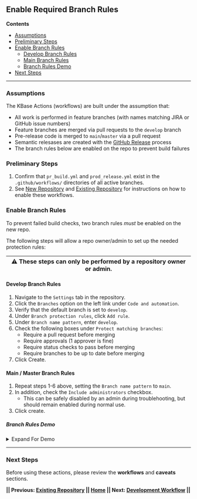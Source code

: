 ## Enable Required Branch Rules

**Contents**

- [Assumptions](#assupmtions)
- [Preliminary Steps](#preliminary-steps)
- [Enable Branch Rules](#enable-branch-rules)
   -  [Develop Branch Rules](#develop-branch-rules)
   -  [Main Branch Rules](#main--master-branch-rules)
   - [Branch Rules Demo](#branch-rules-demo)
- [Next Steps](#next-steps)
---

### Assumptions

The KBase Actions (workflows) are built under the assumption that:

- All work is performed in feature branches (with names matching JIRA or GitHub issue numbers)
- Feature branches are merged via pull requests to the `develop` branch
- Pre-release code is merged to `main`/`master` via a pull request
- Semantic relesases are created with the [GitHub Release](https://docs.github.com/en/repositories/releasing-projects-on-github/managing-releases-in-a-repository) process
- The branch rules below are enabled on the repo to prevent build failures

### Preliminary Steps

1. Confirm that  `pr_build.yml` and `prod_release.yml` exist in the `.github/workflows/` directories of all active branches.
2. See [New Repository](new-repository.md) and [Existing Repository](existing-repository.md) for instructions on how to enable these workflows.

### Enable Branch Rules

To prevent failed build checks, two branch rules _must_ be enabled on the new repo.

The following steps will allow a repo owner/admin to set up the needed protection rules:

| ⚠️ These steps can only be performed by a repository owner or admin. |
| :----------------------------------------------------------: |



#### Develop Branch Rules

1. Navigate to the `Settings` tab in the repository.
2. Click the `Branches` option on the left link under `Code and automation`.
3. Verify that the default branch is set to `develop`.
4. Under `Branch protection rules`, click `Add rule`.
5. Under `Branch name pattern`, enter `develop`.
6. Check the following boxes under `Protect matching branches`:
   - Require a pull request before merging
   - Require approvals (1 approver is fine)
   - Require status checks to pass before merging
   - Require branches to be up to date before merging
7. Click Create.

#### Main / Master Branch Rules

1. Repeat steps 1-6 above, setting the `Branch name pattern` to `main`.
2. In addition, check the `Include administrators` checkbox.
   - This can be safely disabled by an admin during troublehooting, but should remain enabled during normal use.
3. Click create.

##### Branch Rules Demo

<!-- This code creates a simple dropdown -->
<details>
<summary>Expand For Demo</summary>

![BranchRulesDemo](https://user-images.githubusercontent.com/6155956/164119527-330c67cc-4ad6-423a-9e92-2d5a042526e9.gif)

</details>

---

### Next Steps

Before using these actions, please review the **workflows** and **caveats** sections.



**|| Previous: [Existing Repository](existing-repository.md) || [Home](README.md) || Next: [Development Workflow](development-workflow.md) ||**
